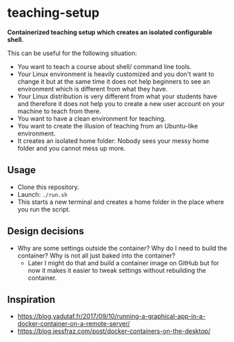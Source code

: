 # teaching-setup

**Containerized teaching setup which creates an isolated configurable shell.**

This can be useful for the following situation:
- You want to teach a course about shell/ command line tools.
- Your Linux environment is heavily customized and you don't want to change it
  but at the same time it does not help beginners to see an environment which is
  different from what they have.
- Your Linux distribution is very different from what your students have and therefore
  it does not help you to create a new user account on your machine to teach from there.
- You want to have a clean environment for teaching.
- You want to create the illusion of teaching from an Ubuntu-like environment.
- It creates an isolated home folder: Nobody sees your messy home folder and you cannot mess up more.


## Usage

- Clone this repository.
- Launch: `./run.sh`
- This starts a new terminal and creates a home folder in the place where you run the script.


## Design decisions

- Why are some settings outside the container? Why do I need to build the container? Why is not all just baked into the container?
  - Later I might do that and build a container image on GitHub but for now it
    makes it easier to tweak settings without rebuilding the container.


## Inspiration

- https://blog.yadutaf.fr/2017/09/10/running-a-graphical-app-in-a-docker-container-on-a-remote-server/
- https://blog.jessfraz.com/post/docker-containers-on-the-desktop/
